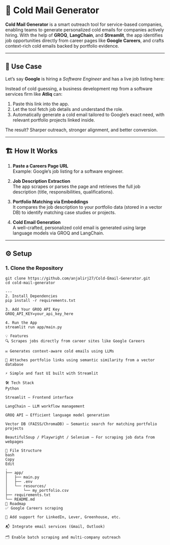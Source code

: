 # 📧 Cold Mail Generator

**Cold Mail Generator** is a smart outreach tool for service-based companies, enabling teams to generate personalized cold emails for companies actively hiring. With the help of **GROQ**, **LangChain**, and **Streamlit**, the app identifies job opportunities directly from career pages like **Google Careers**, and crafts context-rich cold emails backed by portfolio evidence.

---

## 🧠 Use Case

Let’s say **Google** is hiring a *Software Engineer* and has a live job listing here:


Instead of cold guessing, a business development rep from a software services firm like **Atliq** can:

1. Paste this link into the app.
2. Let the tool fetch job details and understand the role.
3. Automatically generate a cold email tailored to Google’s exact need, with relevant portfolio projects linked inside.

The result? Sharper outreach, stronger alignment, and better conversion.

---

## 🏗️ How It Works

1. **Paste a Careers Page URL**  
   Example: Google’s job listing for a software engineer.

2. **Job Description Extraction**  
   The app scrapes or parses the page and retrieves the full job description (title, responsibilities, qualifications).

3. **Portfolio Matching via Embeddings**  
   It compares the job description to your portfolio data (stored in a vector DB) to identify matching case studies or projects.

4. **Cold Email Generation**  
   A well-crafted, personalized cold email is generated using large language models via GROQ and LangChain.


---

## ⚙️ Setup

### 1. Clone the Repository

```
git clone https://github.com/anjalirj27/Cold-Email-Generator.git
cd cold-mail-generator

---
2. Install Dependencies
pip install -r requirements.txt

3. Add Your GROQ API Key
GROQ_API_KEY=your_api_key_here

4. Run the App
streamlit run app/main.py

💡 Features
🔍 Scrapes jobs directly from career sites like Google Careers

✉️ Generates context-aware cold emails using LLMs

🔗 Attaches portfolio links using semantic similarity from a vector database

⚡ Simple and fast UI built with Streamlit

🛠️ Tech Stack
Python

Streamlit – Frontend interface

LangChain – LLM workflow management

GROQ API – Efficient language model generation

Vector DB (FAISS/ChromaDB) – Semantic search for matching portfolio projects

BeautifulSoup / Playwright / Selenium – For scraping job data from webpages

📁 File Structure
bash
Copy
Edit
.
├── app/
│   ├── main.py
│   ├── .env
│   └── resources/
│       └── my_portfolio.csv
├── requirements.txt
└── README.md
🔮 Roadmap
✅ Google Careers scraping

🚧 Add support for LinkedIn, Lever, Greenhouse, etc.

📬 Integrate email services (Gmail, Outlook)

🗂️ Enable batch scraping and multi-company outreach
